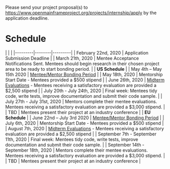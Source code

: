 Please send your project proposal(s) to https://www.openmainframeproject.org/projects/internship/apply by the application deadline.

# Schedule

| | |
|---------|--------|---------|
| February 22nd, 2020 | Application Submission Deadline |
| March 21th, 2020 | Mentee Acceptance Notifications Sent. Mentees should begin research in their chosen project area to be ready to start bonding period. |
| **US Schedule** |
| May 4th – May 15th 2020 | [Mentee/Mentor Bonding Period](../guides/mentee.md#Mentee/Mentor-Bonding-Period) |
| May 18th, 2020 | Mentorship Start Date - Mentees provided a $500 stipend |
| June 26th, 2020 | [Midterm Evaluations](../guides/mentee.md#Evaluations) - Mentees receiving a satisfactory evaluation are provided a $2,500 stipend |
| July 20th - July 24th, 2020 | Final week: Mentees tidy code, write tests, improve documentation and submit their code sample. |
| July 27th - July 31st, 2020 | Mentors complete their mentee evaluations. Mentees receiving a satisfactory evaluation are provided a $3,000 stipend. |
| TBD | Mentees present their project at an industry conference |
| **EU Schedule** |
| June 22nd – July 3rd 2020 | [Mentee/Mentor Bonding Period](../guides/mentee.md#Mentee/Mentor-Bonding-Period) |
| July 6th, 2020 | Mentorship Start Date - Mentees provided a $500 stipend |
| August 7th, 2020 | [Midterm Evaluations](../guides/mentee.md#Evaluations) - Mentees receiving a satisfactory evaluation are provided a $2,500 stipend |
| September 7th - September 11th, 2020 | Final week: Mentees tidy code, write tests, improve documentation and submit their code sample. |
| September 14th - September 18th, 2020 | Mentors complete their mentee evaluations. Mentees receiving a satisfactory evaluation are provided a $3,000 stipend. |
| TBD | Mentees present their project at an industry conference |
